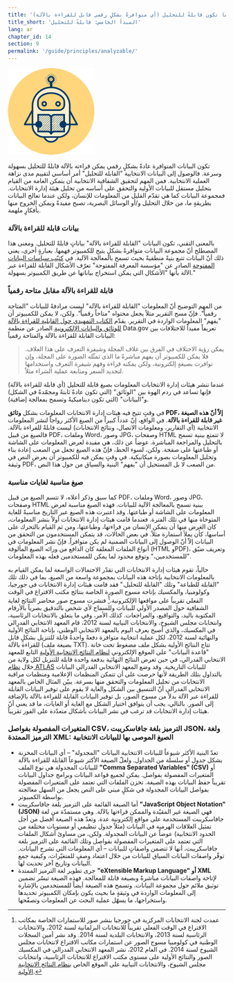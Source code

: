 ```yaml
---
title: 'المبدأ الخامس: تكون البيانات الانتخابية مفتوحةً عندما تكون قابلةً للتحليل (أي متوافرةً بشكلٍ رقمي قابل للقراءة بالآلة).'
title_short: 'المبدأ الخامس: قابلةً للتحليل'
lang: ar
chapter_id: 14
section: 9
permalink: '/guide/principles/analyzable/'
---
```


![قابلة للتحليل](/assets/images/inventory/principles/analyzable.png)

تكون البيانات المتوافرة عادةً بشكلٍ رقمي يمكن قراءته بالآلة قابلةً للتحليل بسهولة وسرعة. فالوصول إلى البيانات الانتخابية "القابلة للتحليل" أمر أساسي لتقييم مدى نزاهة العملية الانتخابية. فمن المهم لتحقيق الشفافية الانتخابية أن يتمكن العامة من القيام بتحليل مستقل للبيانات الأولية والتحقق على أساسه من تحليل هيئة إدارة الانتخابات. فمجموعة البيانات كما هي تقدّم القليل من المعلومات للإنسان، ولكن عندما تعالج البيانات بطريقةٍ ما، من خلال التحليل و/أو الوسائل البصرية، تصبح مفيدةً ويمكن الخروج منها بأفكارٍ ملهمة.

### بيانات قابلة للقراءة بالآلة

بالمعنى التقني، تكون البيانات "القابلة للقراءة بالآلة" بياناتٍ قابلةً للتحليل. ومعنى هذا المصطلح أنّ مجموعة البيانات متوافرةً بشكلٍ يتيح للكمبيوتر فهمها. بعبارةٍ أخرى، يعني ذلك أنّ البيانات تتبع بنيةً منطقيةً بحيث تسمح بالمعالجة الآلية. في [كتيّب سياسات البيانات المفتوحة](http://opendatahandbook.org/en/glossary.html) الصادر عن "مؤسسة المعرفة المفتوحة" تعرّف الأشكال القابلة للقراءة عبر الآلة بأنها "الأشكال التي يمكن استخراج بياناتها عن طريق الكمبيوتر بسهولة."

### قابلة للقراءة بالآلة مقابل متاحة رقمياً

من المهم التوضيح أنّ المعلومات "القابلة للقراءة بالآلة" ليست مرادفةً للبيانات "المتاحة رقمياً". فإنّ مسح التقرير مثلاً يجعل محتواه "متاحاً رقمياً". ولكن، لا يمكن للكمبيوتر أن "يفهم" المعلومات الواردة في التقرير. يقدّم [الكتاب التمهيدي حول القابلية للقراءة بالآلة للوثائق والبيانات الإلكترونية](https://www.data.gov/developers/blog/primer-machine-readability-online-documents-and-data) الصادر عن منظمة Data.gov تعريفاً مفيداً للاختلافات بين البيانات القابلة للقراءة بالآلة والمتاحة رقمياً:

> يمكن رؤية الاختلاف في الفرق بين غلاف المجلة وشيفرة التعرف على هذا الغلاف. فلا يمكن للكمبيوتر أن يفهم مباشرةً ما الذي تمثّله الصورة على المجلة، وإن توافرت بصيغةٍ إلكترونية، ولكن يمكنه قراءة وفهم شيفرة التعرف واستخدامها لتحديد السعر ومتابعة عملية الشراء مثلاً.

عندما تنشر هيئات إدارة الانتخابات المعلومات بصيغ قابلة للتحليل (أي قابلة للقراءة بالآلة) فإنها تساعد في ردم الهوة بين "الوثائق" (التي تكون عادةً ثابتةً ومجمّدةً في الشكل) و"البيانات" (التي تكون ديناميكيةً وتسمح بمعالجة إضافية).

في وقتٍ تتيح فيه هيئات إدارة الانتخابات المعلومات بشكل **وثائق PDF، إلاّ أنّ هذه الصيغة غير قابلة للقراءة بالآلة**. في الواقع، إنّ عدداً كبيراً من الصيغ الأكثر رواجاً لنشر المعلومات الانتخابية (أي التقارير، ومعلومات الاتصال، ونتائج الانتخابات) ليست قابلةً للقراءة بالآلة. فالصيغ من قبيل PDF، وملفات Word، وصور JPG، وصفحات HTML لا تتمتع ببنية تسمح بالتحليل والمراجعة المباشرة. عوضاً عن ذلك، هي مفيدة لعرض المعلومات على الشاشة أو طباعتها على صفحة. ولكن، لسوء الحظ، فإنّ هذه الصيغ تجعل من الصعب إعادة بناء وتحليل المعلومات بصورة ميكانيكية. في وقتٍ يمكن فيه للكمبيوتر أن يعرض النص في وثيقة PDF، من الصعب لا بل المستحيل أن "يفهم" البنية والسياق من حول هذا النص.

### صيغ مناسبة لغايات مناسبة

كما سبق وذكر أعلاه، لا تتسم الصيغ من قبيل PDF، وملفات Word، وصور JPG، وصفحات HTML ببنية تسمح بالمعالجة الآلية للبيانات. فهذه الصيغ مناسبة لعرض المعلومات على الشاشة أو طباعتها. وقد اعتبرت هذه الصيغ عبر التاريخ مناسبةً للغاية المتوخاة منها في تلك الفترة. فعندما قامت هيئات إدارة الانتخابات أولاً بنشر المعلومات، كان الغرض منها أن يتمكن الإنسان من قراءتها، وطباعتها، ومن ثم القيام بالتحرك على أساسها، كأن يملأ استمارة مثلاً. في بعض الحالات، قد يتمكن المستخدمون من التحقق من البيانات إلاّ أنّ الوصول إلى البيانات الضمنية لم يكن متوافراً. فإنّ نشر المعلومات في أنواع الملفات المغلقة كان الدافع من ورائه الصيغ المألوفة (HTML وPDF)، وتعريف ضيّق "للمستخدمين،" وتوقع محدود لما يمكن للمستخدمين فعله بهذه المعلومات.

حالياً، تقوم هيئات إدارة الانتخابات التي تقدّر الاحتمالات الواسعة لما يمكن القيام به بالمعلومات الانتخابية بإتاحة هذه البيانات بمجموعة واسعة من الصيغ، بما في ذلك تلك "القابلة للطباعة" وتلك "القابلة للتحليل." فقد قامت هيئات إدارة الانتخابات في جورجيا، وكولومبيا، والمكسيك بإتاحة مسوح الصورة الخاصة بنتائج مكتب الاقتراع في الوقت الفعلي تقريباً على مواقعها الإلكترونية.[^1] فنشرت مسوح صور محاضر النتائج لغاية الشفافية حول المصدر الأولي للبيانات وللسماح لأي شخص بالتدقيق بصرياً بالأرقام المكتوبة باليد، والتواقيع، والمراجعات. كذلك الأمر، وفي ما يتعلق بالانتخابات الرئاسية، وانتخابات مجلس الشيوخ، والانتخابات النيابية لسنة 2012، قام المعهد الانتخابي الفدرالي في المكسيك، والذي أصبح يعرف اليوم بالمعهد الانتخابي الوطني، بإتاحة النتائج الأولية والنهائية لسنة 2012، لكل عملية انتخابية متوافرة دفعةً واحدةً قابلة للتنزيل بشكلٍ قابل للقراءة بالآلة (بصيغة ملف TXT). تتاح النتائج الأولية بشكل ملف مضغوط تحت خانة "قاعدة البيانات" على الموقع الإلكتروني [لنظام النتائج الانتخابية الأولية](https://prep2012.ife.org.mx/prep/NACIONAL/PresidenteNacionalVPC.html) التابع للمعهد الانتخابي الفدرالي، في حين تعرض النتائج النهائية بدفعة واحدة قابلة للتنزيل لكل ولاية من خلال [نظام ATLAS](http://siceef.ife.org.mx/pef2012/SICEEF2012.html) للبيانات التاريخية. وقد وضع المعهد الانتخابي الفدرالي البيانات بالتداول بتلك الطريقة لأنها حرصت على أن تتمكن المنظمات الإعلامية ومنظمات مراقبة الانتخابات من تحليل المعلومات والتحقق منها بسرعة. يبيّن المثال الخاص بالمعهد الانتخابي الفدرالي أنّ التنسيق بين الشكل والغاية لا يقوم على توفير البيانات القابلة للقراءة عبر الآلة بدلاً من مسوح الصور، بل توفير البيانات القابلة للقراءة بالآلة بالإضافة إلى الصور. بالتالي، يجب أن يتوافق اختيار الشكل مع الغاية أو الغايات، ما قد يعني أنّ هيئات إدارة الانتخابات قد ترغب في نشر البيانات بأشكال متعدّدة على الفور تقريباً.

### المتغيرات المفصولة بفواصل CSV، الترميز بلغة جافاسكريبت JSON، ولغة الترميز الممتدة XML: الصيغ الموصى بها للبيانات الانتخابية

- تعدّ البنية الأكثر شيوعاً للبيانات الانتخابية البيانات "المجدولة" – أي البيانات المخزنة بشكل جدول أو سلسلة من الجداول. ولعلّ الصيغة الأكثر شيوعاً القابلة للقراءة بالآلة للبيانات المجدولة هي نوع الملف **"Comma Separated Variables" (CSV)** أو المتغيرات المفصولة بفواصل. يمكن لجميع قواعد البيانات وبرامج جداول البيانات تقريباً حفظ البيانات بهذه الصيغة. تخزن الملفات التي تعتمد على المتغيرات المفصولة بفواصل البيانات المجدولة في شكلٍ مبني على النص يجعل من السهل معالجته بواسطة الكمبيوتر.
- أما الصيغة القائمة على الترميز بلغة جافاسكريبت **"JavaScript Object Notation" (JSON)** فهي الصيغة غير المقيّدة والممكن قراءتها بالآلة. وهي مستمدّة من لغة جافاسكريبت المستخدمة على مواقع إلكترونية عدة. وتعدّ هذه الصيغة أفضل من أجل تمثيل العلاقات الهرمية في البيانات (مثلاً جدول تنظيمي أو مستويات مختلفة من الحدود الانتخابية) عوضاً عن البيانات المجدولة. ولكن، من مساوئ أشكال الملفات التي تعتمد على المتغيرات المفصولة بفواصل وتلك القائمة على الترميز بلغة جافاسكريبت، أنها لا تتضمن واصفاتٍ للبيانات – أي المعلومات التي تشرح البيانات. توفّر واصفات البيانات السياق للبيانات من خلال اعتماد وصفٍ للمتغيّرات، وكيفية جمع البيانات وتاريخ آخر تحديث لها.
- جرى تطوير لغة الترميز الممتدة **"eXtensible Markup Language" أو XML** لإتاحة واصفات البيانات مباشرةً وبصيغة قابلة للمعالجة. فهذه الصيغة تيسّر تضمين توثيق ملائم حول مجموعة البيانات. وتسمح هذه الصيغة أيضاً للمستخدمين بالإشارة إلى المعلومات الواردة في وثيقةٍ ما بحيث يكون بإمكان الكمبيوتر تحديدها واستخراجها، ما يسهّل عملية البحث عن المعلومات وتصفّحها.

[^1]: عمدت لجنة الانتخابات المركزية في جورجيا بنشر صور للاستمارات الخاصة بمكاتب الاقتراع في الوقت الفعلي تقريباً للانتخابات البرلمانية لسنة 2012، والانتخابات الرئاسية لسنة 2013، والانتخابات البلدية لسنة 2014. وقد نشر أمين السجلات الوطنية في كولومبيا مسوح الصور عن استمارات مكاتب الاقتراع لانتخابات مجلس الشيوخ لسنة 2014. في العام 2012، نشر المعهد الانتخابي الفدرالي في المكسيك الصور والنتائج الأولية على مستوى مكتب الاقتراع للانتخابات الرئاسية، وانتخابات مجلس الشيوخ، والانتخابات النيابية على الموقع الخاص [بنظام النتائج الانتخابية الأولية](https://prep2012.ife.org.mx/prep/introduccion.html).

